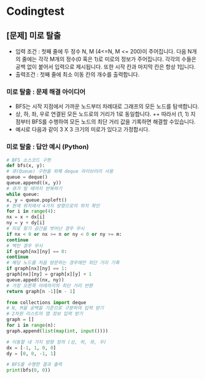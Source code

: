 # Codingtest
## [문제] 미로 탈출
+ 입력 조건 : 첫째 줄에 두 정수 N, M (4<=N, M <= 200)이 주어집니다. 다음 N개의 줄에는 각각 M개의 정수(0 혹은 1)로 미로의 정보가 주어집니다. 
각각의 수들은 공백 없이 붙어서 입력으로 제시됩니다. 
또한 시작 칸과 마지막 칸은 항상 1입니다.
+ 출력조건 : 첫째 줄에 최소 이동 칸의 개수를 출력합니다.


### 미로 탈출 : 문제 해결 아이디어
+ BFS는 시작 지점에서 가까운 노드부터 차례대로 그래프의 모든 노드를 탐색합니다.
+ 상, 하, 좌, 우로 연결된 모든 노드로의 거리가 1로 동일합니다.
++ 따라서 (1, 1) 지점부터 BFS를 수행하여 모든 노드의 최단 거리 값을 기록하면 해결할 수있습니다.
+ 예시로 다음과 같이 3 X 3 크기의 미로가 있다고 가정합시다.


### 미로 탈출 : 답안 예시 (Python)

```python
# BFS 소스코드 구현
def bfs(x, y):
# 큐(Queue) 구현을 위해 deque 라이브러리 사용
queue = deque()
queue.append((x, y))
# 큐가 빌 때까지 반복하기
while queue:
x, y = queue.popleft()
# 현재 위치에서 4가지 방향으로의 위치 확인
for i in range(4):
nx = x + dx[i]
ny = y + dy[i]
# 미로 찾기 공간을 벗어난 경우 무시
if nx < 0 or nx >= n or ny < 0 or ny >= m:
continue
# 벽인 경우 무시
if graph[nx][ny] == 0:
continue
# 해당 노드를 처음 방문하는 경우에만 최단 거리 기록
if graph[nx][ny] == 1:
graph[nx][ny] = graph[x][y] + 1
queue.apped((nx, ny))
# 가장 오른쪽 아래까지의 최단 거리 반환
return graph[n -1][m - 1]

from collections import deque
# N, M을 공백을 기준으로 구분하여 입력 받기
# 2차원 리스트의 맵 정보 입력 받기
graph = []
for i in range(n):
graph.append(list(map(int, input())))

# 이동할 네 가지 방향 정의 (상, 하, 좌, 우)
dx = [-1, 1, 0, 0]
dy = [0, 0, -1, 1]

# BFS를 수행한 결과 출력 
print(bfs(0, 0))
```
